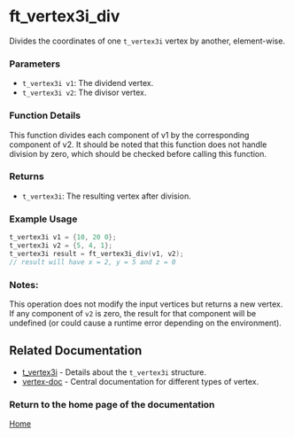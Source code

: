 # ft_vertex3i_div
Divides the coordinates of one `t_vertex3i` vertex by another, element-wise.

### Parameters
- `t_vertex3i v1`: The dividend vertex.
- `t_vertex3i v2`: The divisor vertex.

### Function Details
This function divides each component of v1 by the corresponding component of v2. It should be noted that this function does not handle division by zero, which should be checked before calling this function.

### Returns
- `t_vertex3i`: The resulting vertex after division.

### Example Usage
```c
t_vertex3i v1 = {10, 20 0};
t_vertex3i v2 = {5, 4, 1};
t_vertex3i result = ft_vertex3i_div(v1, v2);
// result will have x = 2, y = 5 and z = 0
```

### Notes:
This operation does not modify the input vertices but returns a new vertex. If any component of `v2` is zero, the result for that component will be undefined (or could cause a runtime error depending on the environment).

## Related Documentation
- [t_vertex3i](./t_vertex3i.md) - Details about the `t_vertex3i` structure.
- [vertex-doc](../vertex-doc.md) - Central documentation for different types of vertex.

### Return to the home page of the documentation
[Home](../../home.md)